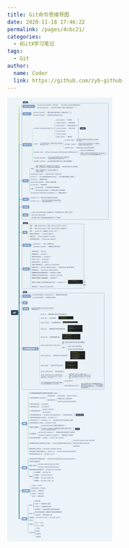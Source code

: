 ```yaml
---
title: Git命令思维导图
date: 2020-11-18 17:46:22
permalink: /pages/4cbc21/
categories: 
  - 《Git》学习笔记
tags: 
  - Git
author: 
  name: Coder
  link: https://github.com/zyb-github
---
```

![Git命令思维导图](/img/git.png)
